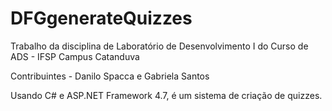 # DFGgenerateQuizzes
Trabalho da disciplina de Laboratório de Desenvolvimento I do Curso de ADS - IFSP Campus Catanduva

Contribuintes - Danilo Spacca e Gabriela Santos

Usando C# e ASP.NET Framework 4.7, é um sistema de criação de quizzes.
